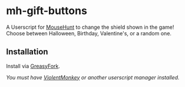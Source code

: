 # mh-gift-buttons

A Userscript for [MouseHunt](https://mousehuntgame.com) to change the shield shown in the game! Choose between Halloween, Birthday, Valentine's, or a random one.

## Installation

Install via [GreasyFork](https://greasyfork.org/en/scripts/454147-mousehunt-shields).

*You must have [ViolentMonkey](https://violentmonkey.github.io/) or another userscript manager installed.*
